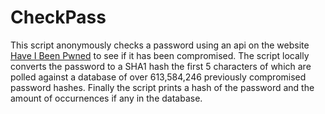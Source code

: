 # CheckPass
 This script anonymously checks a password using an api on the website [Have I Been Pwned](https://haveibeenpwned.com/Passwords) to see if it has been compromised. The script locally converts the password to a SHA1 hash the first 5 characters of which are polled against a database of over 613,584,246 previously compromised password hashes. Finally the script prints a hash of the password and the amount of occurnences if any in the database.
